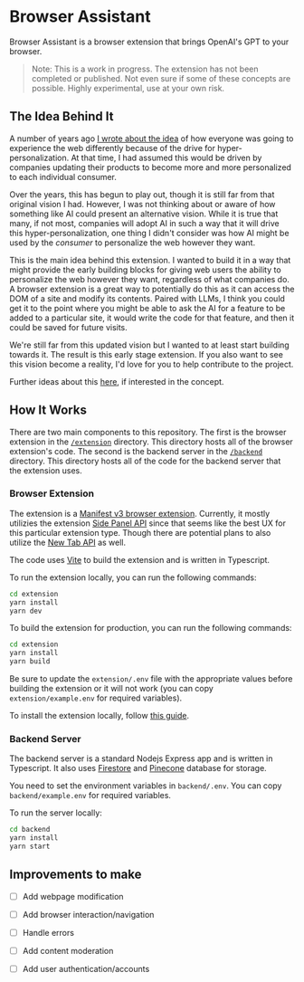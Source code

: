# Browser Assistant

Browser Assistant is a browser extension that brings OpenAI's GPT to your browser.

> Note: This is a work in progress. The extension has not been completed or published. Not even sure if some of these concepts are possible. Highly experimental, use at your own risk.

## The Idea Behind It

A number of years ago [I wrote about the idea](https://medium.com/user-experience-design-1/the-personalized-web-b3a4c3671005) of how everyone was going to experience the web differently because of the drive for hyper-personalization. At that time, I had assumed this would be driven by companies updating their products to become more and more personalized to each individual consumer.

Over the years, this has begun to play out, though it is still far from that original vision I had. However, I was not thinking about or aware of how something like AI could present an alternative vision. While it is true that many, if not most, companies will adopt AI in such a way that it will drive this hyper-personalization, one thing I didn't consider was how AI might be used by the *consumer* to personalize the web however they want.

This is the main idea behind this extension. I wanted to build it in a way that might provide the early building blocks for giving web users the ability to personalize the web however they want, regardless of what companies do. A browser extension is a great way to potentially do this as it can access the DOM of a site and modify its contents. Paired with LLMs, I think you could get it to the point where you might be able to ask the AI for a feature to be added to a particular site, it would write the code for that feature, and then it could be saved for future visits.

We're still far from this updated vision but I wanted to at least start building towards it. The result is this early stage extension. If you also want to see this vision become a reality, I'd love for you to help contribute to the project.

Further ideas about this [here](https://open.substack.com/pub/maximumtinkering/p/the-hyper-personalization-of-the?r=kp9g&utm_campaign=post&utm_medium=web), if interested in the concept.

## How It Works

There are two main components to this repository. The first is the browser extension in the [`/extension`](./extension/) directory. This directory hosts all of the browser extension's code. The second is the backend server in the [`/backend`](./backend/) directory. This directory hosts all of the code for the backend server that the extension uses.

### Browser Extension

The extension is a [Manifest v3 browser extension](https://developer.chrome.com/docs/extensions/mv3/intro/). Currently, it mostly utilizies the extension [Side Panel API](https://developer.chrome.com/docs/extensions/reference/sidePanel/) since that seems like the best UX for this particular extension type. Though there are potential plans to also utilize the [New Tab API](https://developer.chrome.com/docs/extensions/mv3/override/) as well.

The code uses [Vite](https://vitejs.dev/) to build the extension and is written in Typescript.

To run the extension locally, you can run the following commands:

```bash
cd extension
yarn install
yarn dev
```

To build the extension for production, you can run the following commands:

```bash
cd extension
yarn install
yarn build
```

Be sure to update the `extension/.env` file with the appropriate values before building the extension or it will not work (you can copy `extension/example.env` for required variables).

To install the extension locally, follow [this guide](https://developer.chrome.com/docs/extensions/mv3/getstarted/development-basics/#load-unpacked).

### Backend Server

The backend server is a standard Nodejs Express app and is written in Typescript. It also uses [Firestore](https://firebase.google.com/docs/firestore) and [Pinecone](https://www.pinecone.io/) database for storage.

You need to set the environment variables in `backend/.env`. You can copy `backend/example.env` for required variables.

To run the server locally:

```bash
cd backend
yarn install
yarn start
```

## Improvements to make

- [ ] Add webpage modification
- [ ] Add browser interaction/navigation
- [ ] Handle errors
- [ ] Add content moderation
- [ ] Add user authentication/accounts

